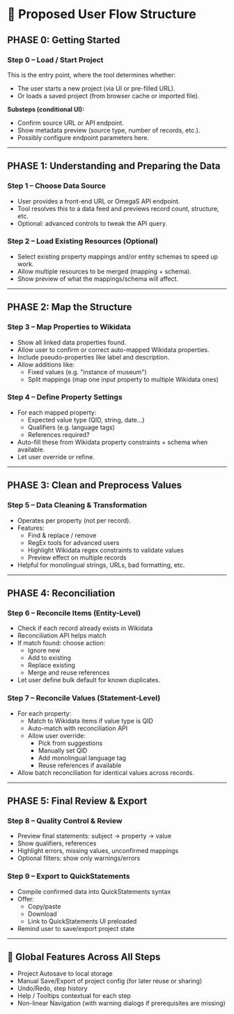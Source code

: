 # 🧭 Proposed User Flow Structure

## PHASE 0: Getting Started

### Step 0 – Load / Start Project
This is the entry point, where the tool determines whether:
- The user starts a new project (via UI or pre-filled URL).
- Or loads a saved project (from browser cache or imported file).

**Substeps (conditional UI):**
- Confirm source URL or API endpoint.
- Show metadata preview (source type, number of records, etc.).
- Possibly configure endpoint parameters here.

---

## PHASE 1: Understanding and Preparing the Data

### Step 1 – Choose Data Source
- User provides a front-end URL or OmegaS API endpoint.
- Tool resolves this to a data feed and previews record count, structure, etc.
- Optional: advanced controls to tweak the API query.

### Step 2 – Load Existing Resources (Optional)
- Select existing property mappings and/or entity schemas to speed up work.
- Allow multiple resources to be merged (mapping + schema).
- Show preview of what the mappings/schema will affect.

---

## PHASE 2: Map the Structure

### Step 3 – Map Properties to Wikidata
- Show all linked data properties found.
- Allow user to confirm or correct auto-mapped Wikidata properties.
- Include pseudo-properties like label and description.
- Allow additions like:
  - Fixed values (e.g. "instance of museum")
  - Split mappings (map one input property to multiple Wikidata ones)

### Step 4 – Define Property Settings
- For each mapped property:
  - Expected value type (QID, string, date…)
  - Qualifiers (e.g. language tags)
  - References required?
- Auto-fill these from Wikidata property constraints + schema when available.
- Let user override or refine.

---

## PHASE 3: Clean and Preprocess Values

### Step 5 – Data Cleaning & Transformation
- Operates per property (not per record).
- Features:
  - Find & replace / remove
  - RegEx tools for advanced users
  - Highlight Wikidata regex constraints to validate values
  - Preview effect on multiple records
- Helpful for monolingual strings, URLs, bad formatting, etc.

---

## PHASE 4: Reconciliation

### Step 6 – Reconcile Items (Entity-Level)
- Check if each record already exists in Wikidata
- Reconciliation API helps match
- If match found: choose action:
  - Ignore new
  - Add to existing
  - Replace existing
  - Merge and reuse references
- Let user define bulk default for known duplicates.

### Step 7 – Reconcile Values (Statement-Level)
- For each property:
  - Match to Wikidata items if value type is QID
  - Auto-match with reconciliation API
  - Allow user override:
    - Pick from suggestions
    - Manually set QID
    - Add monolingual language tag
    - Reuse references if available
- Allow batch reconciliation for identical values across records.

---

## PHASE 5: Final Review & Export

### Step 8 – Quality Control & Review
- Preview final statements: subject → property → value
- Show qualifiers, references
- Highlight errors, missing values, unconfirmed mappings
- Optional filters: show only warnings/errors

### Step 9 – Export to QuickStatements
- Compile confirmed data into QuickStatements syntax
- Offer:
  - Copy/paste
  - Download
  - Link to QuickStatements UI preloaded
- Remind user to save/export project state

---

## 🔄 Global Features Across All Steps
- Project Autosave to local storage
- Manual Save/Export of project config (for later reuse or sharing)
- Undo/Redo, step history
- Help / Tooltips contextual for each step
- Non-linear Navigation (with warning dialogs if prerequisites are missing)